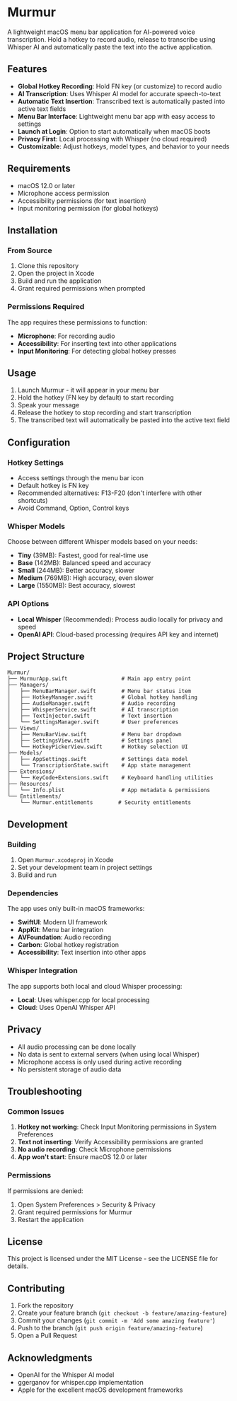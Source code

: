 # Murmur

A lightweight macOS menu bar application for AI-powered voice transcription. Hold a hotkey to record audio, release to transcribe using Whisper AI and automatically paste the text into the active application.

## Features

- **Global Hotkey Recording**: Hold FN key (or customize) to record audio
- **AI Transcription**: Uses Whisper AI model for accurate speech-to-text
- **Automatic Text Insertion**: Transcribed text is automatically pasted into active text fields
- **Menu Bar Interface**: Lightweight menu bar app with easy access to settings
- **Launch at Login**: Option to start automatically when macOS boots
- **Privacy First**: Local processing with Whisper (no cloud required)
- **Customizable**: Adjust hotkeys, model types, and behavior to your needs

## Requirements

- macOS 12.0 or later
- Microphone access permission
- Accessibility permissions (for text insertion)
- Input monitoring permission (for global hotkeys)

## Installation

### From Source

1. Clone this repository
2. Open the project in Xcode
3. Build and run the application
4. Grant required permissions when prompted

### Permissions Required

The app requires these permissions to function:

- **Microphone**: For recording audio
- **Accessibility**: For inserting text into other applications
- **Input Monitoring**: For detecting global hotkey presses

## Usage

1. Launch Murmur - it will appear in your menu bar
2. Hold the hotkey (FN key by default) to start recording
3. Speak your message
4. Release the hotkey to stop recording and start transcription
5. The transcribed text will automatically be pasted into the active text field

## Configuration

### Hotkey Settings

- Access settings through the menu bar icon
- Default hotkey is FN key
- Recommended alternatives: F13-F20 (don't interfere with other shortcuts)
- Avoid Command, Option, Control keys

### Whisper Models

Choose between different Whisper models based on your needs:

- **Tiny** (39MB): Fastest, good for real-time use
- **Base** (142MB): Balanced speed and accuracy
- **Small** (244MB): Better accuracy, slower
- **Medium** (769MB): High accuracy, even slower
- **Large** (1550MB): Best accuracy, slowest

### API Options

- **Local Whisper** (Recommended): Process audio locally for privacy and speed
- **OpenAI API**: Cloud-based processing (requires API key and internet)

## Project Structure

```
Murmur/
├── MurmurApp.swift                 # Main app entry point
├── Managers/
│   ├── MenuBarManager.swift        # Menu bar status item
│   ├── HotkeyManager.swift         # Global hotkey handling
│   ├── AudioManager.swift          # Audio recording
│   ├── WhisperService.swift        # AI transcription
│   ├── TextInjector.swift          # Text insertion
│   └── SettingsManager.swift       # User preferences
├── Views/
│   ├── MenuBarView.swift           # Menu bar dropdown
│   ├── SettingsView.swift          # Settings panel
│   └── HotkeyPickerView.swift      # Hotkey selection UI
├── Models/
│   ├── AppSettings.swift           # Settings data model
│   └── TranscriptionState.swift    # App state management
├── Extensions/
│   └── KeyCode+Extensions.swift    # Keyboard handling utilities
├── Resources/
│   └── Info.plist                  # App metadata & permissions
└── Entitlements/
    └── Murmur.entitlements        # Security entitlements
```

## Development

### Building

1. Open `Murmur.xcodeproj` in Xcode
2. Set your development team in project settings
3. Build and run

### Dependencies

The app uses only built-in macOS frameworks:

- **SwiftUI**: Modern UI framework
- **AppKit**: Menu bar integration
- **AVFoundation**: Audio recording
- **Carbon**: Global hotkey registration
- **Accessibility**: Text insertion into other apps

### Whisper Integration

The app supports both local and cloud Whisper processing:

- **Local**: Uses whisper.cpp for local processing
- **Cloud**: Uses OpenAI Whisper API

## Privacy

- All audio processing can be done locally
- No data is sent to external servers (when using local Whisper)
- Microphone access is only used during active recording
- No persistent storage of audio data

## Troubleshooting

### Common Issues

1. **Hotkey not working**: Check Input Monitoring permissions in System Preferences
2. **Text not inserting**: Verify Accessibility permissions are granted
3. **No audio recording**: Check Microphone permissions
4. **App won't start**: Ensure macOS 12.0 or later

### Permissions

If permissions are denied:
1. Open System Preferences > Security & Privacy
2. Grant required permissions for Murmur
3. Restart the application

## License

This project is licensed under the MIT License - see the LICENSE file for details.

## Contributing

1. Fork the repository
2. Create your feature branch (`git checkout -b feature/amazing-feature`)
3. Commit your changes (`git commit -m 'Add some amazing feature'`)
4. Push to the branch (`git push origin feature/amazing-feature`)
5. Open a Pull Request

## Acknowledgments

- OpenAI for the Whisper AI model
- ggerganov for whisper.cpp implementation
- Apple for the excellent macOS development frameworks
